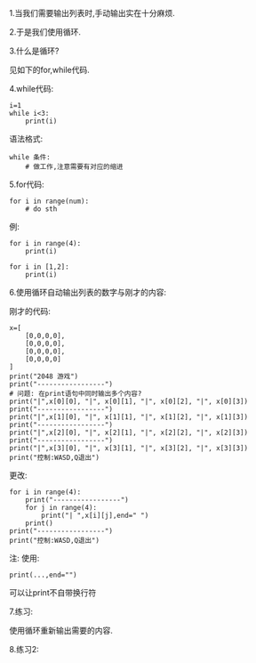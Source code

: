 1.当我们需要输出列表时,手动输出实在十分麻烦.

2.于是我们使用循环.

3.什么是循环?

见如下的for,while代码.



4.while代码:

```
i=1
while i<3:
	print(i)
```

语法格式:

```
while 条件:
	# 做工作,注意需要有对应的缩进
```



5.for代码:

```
for i in range(num):
	# do sth
```

例:

```
for i in range(4):
	print(i)

for i in [1,2]:
	print(i)
```



6.使用循环自动输出列表的数字与刚才的内容:

刚才的代码:

```
x=[
	[0,0,0,0],
	[0,0,0,0],
	[0,0,0,0],
	[0,0,0,0]
]
print("2048 游戏")
print("-----------------")
# 问题: 在print语句中同时输出多个内容?
print("|",x[0][0], "|", x[0][1], "|", x[0][2], "|", x[0][3])
print("-----------------")
print("|",x[1][0], "|", x[1][1], "|", x[1][2], "|", x[1][3])
print("-----------------")
print("|",x[2][0], "|", x[2][1], "|", x[2][2], "|", x[2][3])
print("-----------------")
print("|",x[3][0], "|", x[3][1], "|", x[3][2], "|", x[3][3])
print("控制:WASD,Q退出")
```

更改:

```
for i in range(4):
	print("-----------------")
	for j in range(4):
		print("| ",x[i][j],end=" ")
	print()
print("-----------------")
print("控制:WASD,Q退出")
```

注: 使用:

```
print(...,end="")
```

可以让print不自带换行符



7.练习:

使用循环重新输出需要的内容.



8.练习2:

